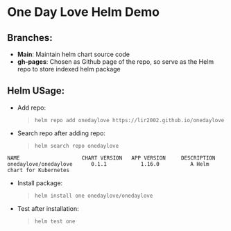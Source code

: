 # One Day Love Helm Demo

## Branches:
- **Main**: Maintain helm chart source code
- **gh-pages**: Chosen as Github page of the repo, so serve as the Helm repo to store indexed helm package

## Helm USage:
- Add repo:
  > `helm repo add onedaylove https://lir2002.github.io/onedaylove`
- Search repo after adding repo:
  > `helm search repo onedaylove`
```
NAME                    CHART VERSION   APP VERSION     DESCRIPTION
onedaylove/onedaylove      0.1.1           1.16.0          A Helm chart for Kubernetes
```
- Install package: 
  > `helm install one onedaylove/onedaylove`
- Test after installation:
  > `helm test one`